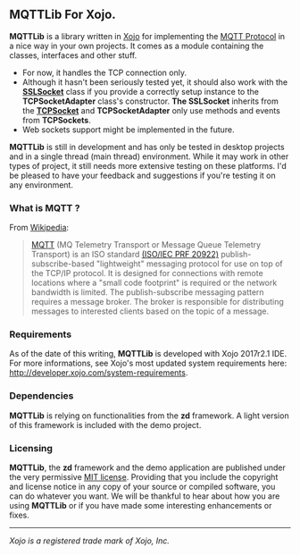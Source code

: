 ## MQTTLib For Xojo.

__MQTTLib__ is a library written in [Xojo](http://xojo.com) for implementing the [MQTT Protocol](https://en.wikipedia.org/wiki/MQTT) in a nice way in your own projects. It comes as a module containing the classes, interfaces and other stuff.

 * For now, it handles the TCP connection only.
 * Although it hasn't been seriously tested yet, it should also work with the __[SSLSocket](https://docs.xojo.com/index.php/SSLSocket)__ class if you provide a correctly setup instance to the __TCPSocketAdapter__ class's constructor. __The SSLSocket__ inherits from the __[TCPSocket](https://docs.xojo.com/index.php/TCPSocket)__ and __TCPSocketAdapter__ only use methods and events from __TCPSockets__.
 * Web sockets support might be implemented in the future.

 __MQTTLib__ is still in development and has only be tested in desktop projects and in a single thread (main thread) environment. While it may work in other types of project, it still needs more extensive testing on these platforms. I'd be pleased to have your feedback and suggestions if you're testing it on any environment.

### What is MQTT ?

From [Wikipedia](https://en.wikipedia.org/wiki/MQTT):

> [MQTT](http://docs.oasis-open.org/mqtt/mqtt/v3.1.1/mqtt-v3.1.1.html) (MQ Telemetry Transport or Message Queue Telemetry Transport) is an ISO standard [(ISO/IEC PRF 20922)](https://www.iso.org/standard/69466.html) publish-subscribe-based "lightweight" messaging protocol for use on top of the TCP/IP protocol. It is designed for connections with remote locations where a "small code footprint" is required or the network bandwidth is limited. The publish-subscribe messaging pattern requires a message broker. The broker is responsible for distributing messages to interested clients based on the topic of a message.

### Requirements

As of the date of this writing, __MQTTLib__ is developed with Xojo 2017r2.1 IDE. For more informations, see Xojo's most updated system requirements here: http://developer.xojo.com/system-requirements.

### Dependencies

__MQTTLib__ is relying on functionalities from the __zd__ framework. A light version of this framework is included with the demo project.

### Licensing
__MQTTLib__, the __zd__ framework and the demo application are published under the very permissive [MIT license](https://choosealicense.com/licenses/mit/). Providing that you include the copyright and license notice in any copy of your source or compiled software, you can do whatever you want. We will be thankful to hear about how you are using __MQTTLib__ or if you have made some interesting enhancements or fixes.

***
_Xojo is a registered trade mark of Xojo, Inc._